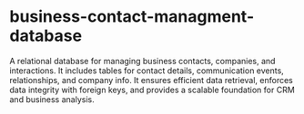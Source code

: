 # business-contact-managment-database
A relational database for managing business contacts, companies, and interactions. It includes tables for contact details, communication events, relationships, and company info. It ensures efficient data retrieval, enforces data integrity with foreign keys, and provides a scalable foundation for CRM and business analysis.
